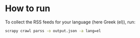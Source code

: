 # How to run

To collect the RSS feeds for your language (here Greek (el)), run:

```bash
scrapy crawl parss -o output.json -a lang=el
```
